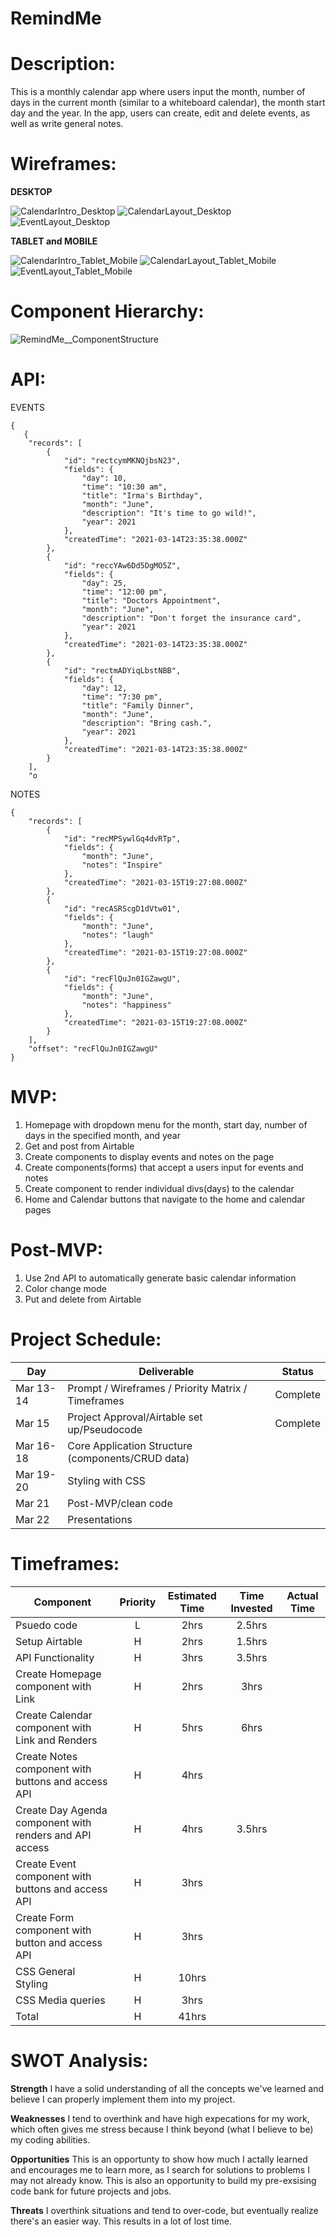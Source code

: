 # RemindMe

# Description: 
This is a monthly calendar app where users input the month, number of days in the current month (similar to a whiteboard calendar), the month start day and the year. In the app, users can create, edit and delete events, as well as write general notes.

# Wireframes: 

**DESKTOP**

![CalendarIntro_Desktop](https://user-images.githubusercontent.com/65198477/111192969-07f1bd00-8590-11eb-9262-9a125cbb1b90.png)
![CalendarLayout_Desktop](https://user-images.githubusercontent.com/65198477/111191478-7df52480-858e-11eb-960f-878d9663af0b.png)
![EventLayout_Desktop](https://user-images.githubusercontent.com/65198477/111191132-20f96e80-858e-11eb-9fea-d3c79b6ea9c3.png)


**TABLET and MOBILE**

![CalendarIntro_Tablet_Mobile](https://user-images.githubusercontent.com/65198477/111192987-0fb16180-8590-11eb-8116-1979b6f39ae7.png)
![CalendarLayout_Tablet_Mobile](https://user-images.githubusercontent.com/65198477/111191191-3078b780-858e-11eb-9927-3933e5fa60b6.png)
![EventLayout_Tablet_Mobile](https://user-images.githubusercontent.com/65198477/111191199-3373a800-858e-11eb-9bd9-4fd681234b1d.png)


# Component Hierarchy: 

![RemindMe__ComponentStructure](https://user-images.githubusercontent.com/65198477/111209160-0f21c680-85a2-11eb-863d-7808e7fdcfb9.png)


# API: 

EVENTS
```
{
   {
    "records": [
        {
            "id": "rectcymMKNQjbsN23",
            "fields": {
                "day": 10,
                "time": "10:30 am",
                "title": "Irma's Birthday",
                "month": "June",
                "description": "It's time to go wild!",
                "year": 2021
            },
            "createdTime": "2021-03-14T23:35:38.000Z"
        },
        {
            "id": "reccYAw6Dd5DgMO5Z",
            "fields": {
                "day": 25,
                "time": "12:00 pm",
                "title": "Doctors Appointment",
                "month": "June",
                "description": "Don't forget the insurance card",
                "year": 2021
            },
            "createdTime": "2021-03-14T23:35:38.000Z"
        },
        {
            "id": "rectmADYiqLbstNBB",
            "fields": {
                "day": 12,
                "time": "7:30 pm",
                "title": "Family Dinner",
                "month": "June",
                "description": "Bring cash.",
                "year": 2021
            },
            "createdTime": "2021-03-14T23:35:38.000Z"
        }
    ],
    "o
```

NOTES
```
{
    "records": [
        {
            "id": "recMPSywlGq4dvRTp",
            "fields": {
                "month": "June",
                "notes": "Inspire"
            },
            "createdTime": "2021-03-15T19:27:08.000Z"
        },
        {
            "id": "recASRScgD1dVtw01",
            "fields": {
                "month": "June",
                "notes": "laugh"
            },
            "createdTime": "2021-03-15T19:27:08.000Z"
        },
        {
            "id": "recFlQuJn0IGZawgU",
            "fields": {
                "month": "June",
                "notes": "happiness"
            },
            "createdTime": "2021-03-15T19:27:08.000Z"
        }
    ],
    "offset": "recFlQuJn0IGZawgU"
}
```


# MVP: 

1) Homepage with dropdown menu for the month, start day, number of days in the specified month, and year
2) Get and post from Airtable
3) Create components to display events and notes on the page
4) Create components(forms) that accept a users input for events and notes
5) Create component to render individual divs(days) to the calendar
6) Home and Calendar buttons that navigate to the home and calendar pages


# Post-MVP: 

1) Use 2nd API to automatically generate basic calendar information
2) Color change mode
3) Put and delete from Airtable


# Project Schedule: 

|  Day | Deliverable | Status
|---|---| ---|
|Mar 13-14 | Prompt / Wireframes / Priority Matrix / Timeframes | Complete
|Mar 15| Project Approval/Airtable set up/Pseudocode | Complete
|Mar 16-18| Core Application Structure (components/CRUD data) | 
|Mar 19-20| Styling with CSS  | 
|Mar 21| Post-MVP/clean code | 
|Mar 22| Presentations | 


# Timeframes: 

| Component | Priority | Estimated Time | Time Invested | Actual Time |
| --- | :---: |  :---: | :---: | :---: |
| Psuedo code | L | 2hrs | 2.5hrs |  |
| Setup Airtable | H | 2hrs| 1.5hrs |  |
| API Functionality | H | 3hrs| 3.5hrs |  |
| Create Homepage component with Link | H | 2hrs| 3hrs |  |
| Create Calendar component with Link and Renders | H | 5hrs| 6hrs |  |
| Create Notes component with buttons and access API | H | 4hrs|  |  |
| Create Day Agenda component with renders and API access | H | 4hrs | 3.5hrs |  |
| Create Event component with buttons and access API | H | 3hrs |  |  |
| Create Form component with button and access API | H | 3hrs |  |  |
| CSS General Styling | H | 10hrs |  |  |
| CSS Media queries | H | 3hrs |  |  |
| Total | H | 41hrs |  |  |


# SWOT Analysis: 

**Strength**
I have a solid understanding of all the concepts we've learned and believe I can properly implement them into my project.

**Weaknesses**
I tend to overthink and have high expecations for my work, which often gives me stress because I think beyond (what I believe to be) my coding abilities.

**Opportunities**
This is an opportunty to show how much I actally learned and encourages me to learn more, as I search for solutions to problems I may not already know. This is also an opportunity to build my pre-exsising code bank for future projects and jobs.

**Threats**
I overthink situations and tend to over-code, but eventually realize there's an easier way. This results in a lot of lost time.
